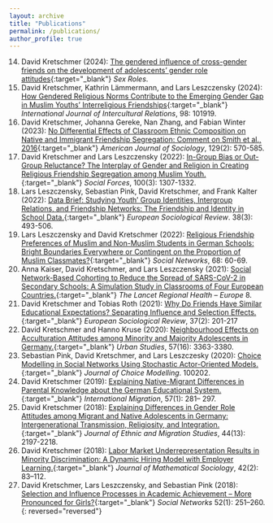 ```yaml
---
layout: archive
title: "Publications"
permalink: /publications/
author_profile: true
---
```


14. David Kretschmer (2024): [The gendered influence of cross-gender friends on the development of adolescents’ gender role attitudes](https://link.springer.com/article/10.1007/s11199-024-01505-x){:target="_blank"} _Sex Roles_.
13. David Kretschmer, Kathrin Lämmermann, and Lars Leszczensky (2024): [How Gendered Religious Norms Contribute to the Emerging Gender Gap in Muslim Youths’ Interreligious Friendships](https://www.sciencedirect.com/science/article/pii/S0147176723001670){:target="_blank"} _International Journal of Intercultural Relations_, 98: 101919.
12. David Kretschmer, Johanna Gereke, Nan Zhang, and Fabian Winter (2023): [No Differential Effects of Classroom Ethnic Composition on Native and Immigrant Friendship Segregation: Comment on Smith et al., 2016](https://www.journals.uchicago.edu/doi/full/10.1086/727823){:target="_blank"} _American Journal of Sociology_, 129(2): 570-585.
11. David Kretschmer and Lars Leszczensky (2022): [In-Group Bias or Out-Group Reluctance? The Interplay of Gender and Religion in Creating Religious Friendship Segregation among Muslim Youth.](https://academic.oup.com/sf/article/100/3/1307/6225741){:target="_blank"} _Social Forces_, 100(3): 1307-1332.
10. Lars Leszczensky, Sebastian Pink, David Kretschmer, and Frank Kalter (2022): [Data Brief: Studying Youth’ Group Identities, Intergroup Relations, and Friendship Networks: The Friendship and Identity in School Data.](https://academic.oup.com/esr/article/38/3/493/6406434){:target="_blank"} _European Sociological Review_. 38(3): 493-506.
9. Lars Leszczensky and David Kretschmer (2022): [Religious Friendship Preferences of Muslim and Non-Muslim Students in German Schools: Bright Boundaries Everywhere or Contingent on the Proportion of Muslim Classmates?](https://www.sciencedirect.com/science/article/abs/pii/S0378873321000319){:target="_blank"} _Social Networks_, 68: 60-69.
8. Anna Kaiser, David Kretschmer, and Lars Leszczensky (2021): [Social Network-Based Cohorting to Reduce the Spread of SARS-CoV-2 in Secondary Schools: A Simulation Study in Classrooms of Four European Countries.](https://www.sciencedirect.com/science/article/pii/S2666776221001435){:target="_blank"} _The Lancet Regional Health – Europe_ 8.
7. David Kretschmer and Tobias Roth (2021): [Why Do Friends Have Similar Educational Expectations? Separating Influence and Selection Effects.](https://academic.oup.com/esr/article-abstract/37/2/201/6000730){:target="_blank"} _European Sociological Review_, 37(2): 201-217
6. David Kretschmer and Hanno Kruse (2020): [Neighbourhood Effects on Acculturation Attitudes among Minority and Majority Adolescents in Germany.](https://journals.sagepub.com/doi/full/10.1177/0042098019897890){:target="_blank"} _Urban Studies_, 57(16): 3363-3380.
5. Sebastian Pink, David Kretschmer, and Lars Leszczesky (2020): [Choice Modelling in Social Networks Using Stochastic Actor-Oriented Models.](https://www.sciencedirect.com/science/article/abs/pii/S1755534520300014){:target="_blank"} _Journal of Choice Modelling_. 100202.
4. David Kretschmer (2019): [Explaining Native-Migrant Differences in Parental Knowledge about the German Educational System.](https://onlinelibrary.wiley.com/doi/full/10.1111/imig.12535){:target="_blank"} _International Migration_, 57(1): 281– 297.
3. David Kretschmer (2018): [Explaining Differences in Gender Role Attitudes among Migrant and Native Adolescents in Germany: Intergenerational Transmission, Religiosity, and Integration.](https://www.tandfonline.com/doi/full/10.1080/1369183X.2017.1388159){:target="_blank"} _Journal of Ethnic and Migration Studies_, 44(13): 2197-2218.
2. David Kretschmer (2018): [Labor Market Underrepresentation Results in Minority Discrimination: A Dynamic Hiring Model with Employer Learning.](https://www.tandfonline.com/doi/full/10.1080/0022250X.2018.1425299){:target="_blank"} _Journal of Mathematical Sociology_, 42(2): 83–112.
1. David Kretschmer, Lars Leszczensky, and Sebastian Pink (2018): [Selection and Influence Processes in Academic Achievement – More Pronounced for Girls?](https://www.sciencedirect.com/science/article/abs/pii/S0378873316304890){:target="_blank"} _Social Networks_ 52(1): 251–260.
{: reversed="reversed"}